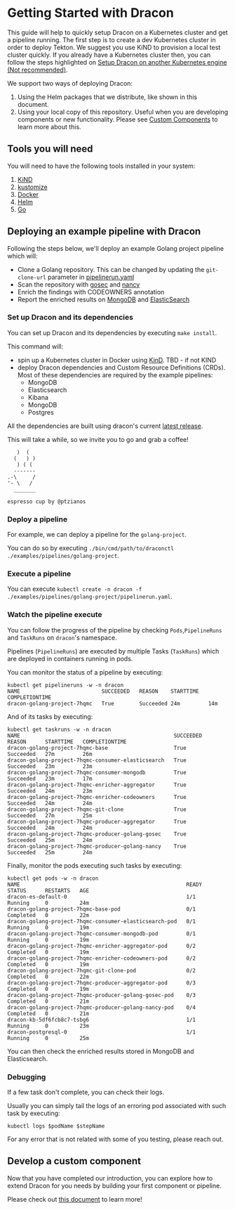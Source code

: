 # Getting Started with Dracon

This guide will help to quickly setup Dracon on a Kubernetes cluster and get a
pipeline running. The first step is to create a dev Kubernetes cluster in order
to deploy Tekton. We suggest you use KiND to provision a local test cluster
quickly. If you already have a Kubernetes cluster then, you can follow the
steps highlighted on [Setup Dracon on another Kubernetes engine (Not recommended)](./setup-dracon-in-custom-k8s-engine.md).

We support two ways of deploying Dracon:

1. Using the Helm packages that we distribute, like shown in this document.
2. Using your local copy of this repository.
   Useful when you are developing components or new functionality.
   Please see [Custom Components](./custom-components.md)
   to learn more about this.

## Tools you will need

You will need to have the following tools installed in your system:

1. [KiND](https://kind.sigs.k8s.io/docs/user/quick-start/#installation)
2. [kustomize](https://kubectl.docs.kubernetes.io/installation/kustomize/)
3. [Docker](https://docs.docker.com/engine/install/)
4. [Helm](https://helm.sh/docs/intro/install/)
5. [Go](https://go.dev/)

## Deploying an example pipeline with Dracon

Following the steps below, we'll deploy an example Golang project
pipeline which will:

* Clone a Golang repository.
  This can be changed by updating the `git-clone-url`
  parameter in [pipelinerun.yaml](../examples/pipelines/golang-project)
* Scan the repository with [gosec](https://github.com/securego/gosec)
  and [nancy](https://github.com/sonatype-nexus-community/nancy)
* Enrich the findings with CODEOWNERS annotation
* Report the enriched results on [MongoDB](https://github.com/mongodb/mongo)
  and [ElasticSearch](https://github.com/elastic/elasticsearch)

### Set up Dracon and its dependencies

You can set up Dracon and its dependencies by executing `make install`.

This command will:

* spin up a Kubernetes cluster in Docker using [KinD](https://kind.sigs.k8s.io/).
  TBD - if not KIND
* deploy Dracon dependencies and Custom Resource Definitions (CRDs).
  Most of these dependencies are required by the example pipelines:
  * MongoDB
  * Elasticsearch
  * Kibana
  * MongoDB
  * Postgres

All the dependencies are built using dracon's current [latest release](https://github.com/ocurity/dracon/tags).

This will take a while, so we invite you to go and grab a coffee!

```text
   )  (
  (   ) )
   ) ( (
  -------
.-\     /
'- \   /
  _______
```

`espresso cup by @ptzianos`

### Deploy a pipeline

For example, we can deploy a pipeline for the `golang-project`.

You can do so by executing `./bin/cmd/path/to/draconctl ./examples/pipelines/golang-project`.

### Execute a pipeline

You can execute `kubectl create -n dracon -f ./examples/pipelines/golang-project/pipelinerun.yaml`.

### Watch the pipeline execute

You can follow the progress of the pipeline by checking
`Pods`,`PipelineRuns` and `TaskRuns` on `dracon`'s namespace.

Pipelines (`PipelineRuns`) are executed by multiple Tasks (`TaskRuns`)
which are deployed in containers running in pods.

You can monitor the status of a pipeline by executing:

```shell
kubectl get pipelineruns -w -n dracon
NAME                          SUCCEEDED   REASON    STARTTIME   COMPLETIONTIME
dracon-golang-project-7hqmc   True        Succeeded 24m         14m
```

And of its tasks by executing:

```shell
kubectl get taskruns -w -n dracon
NAME                                                 SUCCEEDED   REASON      STARTTIME   COMPLETIONTIME
dracon-golang-project-7hqmc-base                     True        Succeeded   27m         26m
dracon-golang-project-7hqmc-consumer-elasticsearch   True        Succeeded   23m         23m
dracon-golang-project-7hqmc-consumer-mongodb         True        Succeeded   23m         17m
dracon-golang-project-7hqmc-enricher-aggregator      True        Succeeded   24m         23m
dracon-golang-project-7hqmc-enricher-codeowners      True        Succeeded   24m         24m
dracon-golang-project-7hqmc-git-clone                True        Succeeded   27m         25m
dracon-golang-project-7hqmc-producer-aggregator      True        Succeeded   24m         24m
dracon-golang-project-7hqmc-producer-golang-gosec    True        Succeeded   25m         24m
dracon-golang-project-7hqmc-producer-golang-nancy    True        Succeeded   25m         24m
```

Finally, monitor the pods executing such tasks by executing:

```shell
kubectl get pods -w -n dracon
NAME                                                     READY   STATUS      RESTARTS   AGE
dracon-es-default-0                                      1/1     Running     0          24m
dracon-golang-project-7hqmc-base-pod                     0/1     Completed   0          22m
dracon-golang-project-7hqmc-consumer-elasticsearch-pod   0/1     Running     0          19m
dracon-golang-project-7hqmc-consumer-mongodb-pod         0/1     Running     0          19m
dracon-golang-project-7hqmc-enricher-aggregator-pod      0/2     Completed   0          19m
dracon-golang-project-7hqmc-enricher-codeowners-pod      0/2     Completed   0          19m
dracon-golang-project-7hqmc-git-clone-pod                0/2     Completed   0          22m
dracon-golang-project-7hqmc-producer-aggregator-pod      0/3     Completed   0          19m
dracon-golang-project-7hqmc-producer-golang-gosec-pod    0/3     Completed   0          21m
dracon-golang-project-7hqmc-producer-golang-nancy-pod    0/4     Completed   0          21m
dracon-kb-5df6fcb8c7-tsbg6                               1/1     Running     0          23m
dracon-postgresql-0                                      1/1     Running     0          25m
```

You can then check the enriched results stored in MongoDB and Elasticsearch.

### Debugging

If a few task don't complete, you can check their logs.

Usually you can simply tail the logs of an erroring pod
associated with such task by executing:

```shell
kubectl logs $podName $stepName 
```

For any error that is not related with some of you testing, please reach out.

## Develop a custom component

Now that you have completed our introduction, you can explore how to extend
Dracon for you needs by building your first component or pipeline.

Please check out [this document](./custom-components.md) to learn more!
